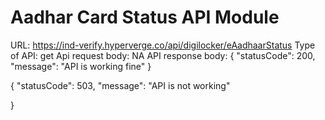 # Aadhar Card Status API Module

URL: https://ind-verify.hyperverge.co/api/digilocker/eAadhaarStatus
Type of API: get
Api request body: NA
API response body:
{
   "statusCode": 200,
   "message": "API is working fine"
}

{
   "statusCode": 503,
   "message": "API is not working"

}

